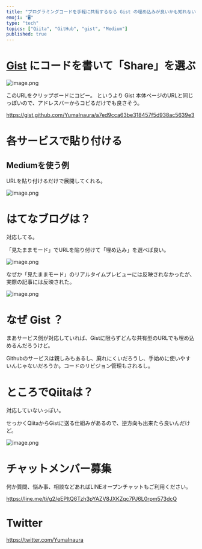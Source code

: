 ```yaml
---
title: "プログラミングコードを手軽に共有するなら Gist の埋め込みが良いかも知れない"
emoji: "🖥"
type: "tech"
topics: ["Qiita", "GitHub", "gist", "Medium"]
published: true
---
```


# [Gist](https://gist.github.com/) にコードを書いて「Share」を選ぶ

![image.png](https://qiita-image-store.s3.amazonaws.com/0/89618/716735c1-d3b7-810e-1821-c69a8aefb088.png)

このURLをクリップボードにコピー。
というより Gist 本体ページのURLと同じっぽいので、アドレスバーからコピるだけでも良さそう。

https://gist.github.com/YumaInaura/a7ed9cca63be318457f5d938ac5639e3

# 各サービスで貼り付ける

## Mediumを使う例

URLを貼り付けるだけで展開してくれる。

![image.png](https://qiita-image-store.s3.amazonaws.com/0/89618/5b498784-c257-2ed0-e774-d40013d83e90.png)


# はてなブログは？

対応してる。

「見たままモード」でURLを貼り付けて「埋め込み」を選べば良い。

![image.png](https://qiita-image-store.s3.amazonaws.com/0/89618/da8d1d53-d7f4-406d-d7fa-8e7e760ec47d.png)

なぜか「見たままモード」のリアルタイムプレビューには反映されなかったが、実際の記事には反映された。

![image.png](https://qiita-image-store.s3.amazonaws.com/0/89618/db201f0c-d539-ffb8-ccce-10f356223191.png)

# なぜ Gist ？

まあサービス側が対応していれば、Gistに限らずどんな共有型のURLでも埋め込めるんだろうけど。

Githubのサービスは親しみもあるし、廃れにくいだろうし、手始めに使いやすいんじゃないだろうか。コードのリビジョン管理もされるし。


# ところでQiitaは？

対応していないっぽい。

せっかくQiitaからGistに送る仕組みがあるので、逆方向も出来たら良いんだけど。

![image.png](https://qiita-image-store.s3.amazonaws.com/0/89618/550f745c-de3f-cd4f-5042-1eb5c6bef470.png)









<!-- Update From Qiita API -->

# チャットメンバー募集


何か質問、悩み事、相談などあればLINEオープンチャットもご利用ください。

https://line.me/ti/g2/eEPltQ6Tzh3pYAZV8JXKZqc7PJ6L0rpm573dcQ





# Twitter


https://twitter.com/YumaInaura


<!-- Update From Qiita API -->


